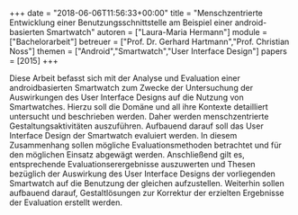 +++
date = "2018-06-06T11:56:33+00:00"
title = "Menschzentrierte Entwicklung einer Benutzungsschnittstelle am Beispiel einer android-basierten Smartwatch"
autoren = ["Laura-Maria Hermann"]
module = ["Bachelorarbeit"]
betreuer = ["Prof. Dr. Gerhard Hartmann","Prof. Christian Noss"]
themen = ["Android","Smartwatch","User Interface Design"]
papers = [2015]
+++

Diese Arbeit befasst sich mit der Analyse und Evaluation einer androidbasierten Smartwatch
zum Zwecke der Untersuchung der Auswirkungen des User Interface Designs
auf die Nutzung von Smartwatches. Hierzu soll die Domäne und all ihre Kontexte
detailliert untersucht und beschrieben werden. Daher werden menschzentrierte Gestaltungsaktivitäten
auszuführen. Aufbauend darauf soll das User Interface Design der
Smartwatch evaluiert werden. In diesem Zusammenhang sollen mögliche Evaluationsmethoden
betrachtet und für den möglichen Einsatz abgewägt werden. Anschließend
gilt es, entsprechende Evaluationserergebnisse auszuwerten und Thesen bezüglich der
Auswirkung des User Interface Designs der vorliegenden Smartwatch auf die Benutzung
der gleichen aufzustellen. Weiterhin sollen aufbauend darauf, Gestaltlösungen zur
Korrektur der erzielten Ergebnisse der Evaluation erstellt werden.